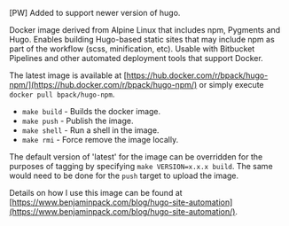 [PW] Added to support newer version of hugo.

Docker image derived from Alpine Linux that includes npm, Pygments and Hugo. Enables building Hugo-based static sites that may include npm as part of the workflow (scss, minification, etc). Usable with Bitbucket Pipelines and other automated deployment tools that support Docker.

The latest image is available at [https://hub.docker.com/r/bpack/hugo-npm/](https://hub.docker.com/r/bpack/hugo-npm/) or simply execute `docker pull bpack/hugo-npm`.

* `make build` - Builds the docker image.
* `make push` - Publish the image.
* `make shell` - Run a shell in the image.
* `make rmi` - Force remove the image locally.

The default version of 'latest' for the image can be overridden for the purposes of tagging by specifying `make VERSION=x.x.x build`. The same would need to be done for the `push` target to upload the image.

Details on how I use this image can be found at [https://www.benjaminpack.com/blog/hugo-site-automation](https://www.benjaminpack.com/blog/hugo-site-automation/).
